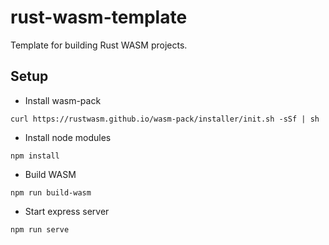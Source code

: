 # rust-wasm-template
Template for building Rust WASM projects.

## Setup
- Install wasm-pack  
```console
curl https://rustwasm.github.io/wasm-pack/installer/init.sh -sSf | sh
```
- Install node modules  
```console
npm install
```
- Build WASM  
```console
npm run build-wasm
```
- Start express server  
```console
npm run serve
```
